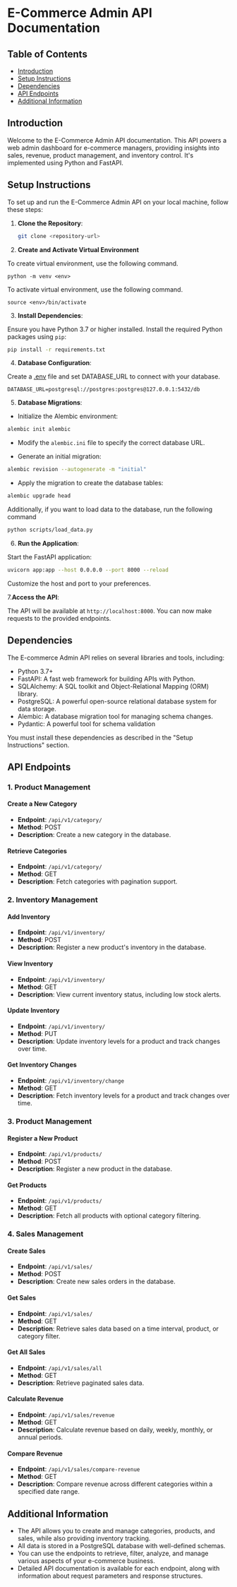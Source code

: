 # E-Commerce Admin API Documentation

## Table of Contents

- [Introduction](#introduction)
- [Setup Instructions](#setup-instructions)
- [Dependencies](#dependencies)
- [API Endpoints](#api-endpoints)
- [Additional Information](#additional-information)

## Introduction

Welcome to the E-Commerce Admin API documentation. This API powers a web admin dashboard for e-commerce managers, providing insights into sales, revenue, product management, and inventory control. It's implemented using Python and FastAPI.

## Setup Instructions

To set up and run the E-Commerce Admin API on your local machine, follow these steps:

1. **Clone the Repository**:

   ```bash
   git clone <repository-url>
   ```
2. **Create and Activate Virtual Environment**

To create virtual environment, use the following command.
```shell
python -m venv <env>
```
To activate virtual environment, use the following command.
```shell
source <env>/bin/activate
```
3. **Install Dependencies**:

Ensure you have Python 3.7 or higher installed. Install the required Python packages using `pip`:

```bash
pip install -r requirements.txt
   ```

4. **Database Configuration**:

Create a [.env](.env) file and set DATABASE_URL to connect with your database.
```
DATABASE_URL=postgresql://postgres:postgres@127.0.0.1:5432/db
```

5. **Database Migrations**:

- Initialize the Alembic environment:

```bash
alembic init alembic
```

- Modify the `alembic.ini` file to specify the correct database URL.

- Generate an initial migration:

```bash
alembic revision --autogenerate -m "initial"
```
- Apply the migration to create the database tables:

```bash
alembic upgrade head
```
Additionally, if you want to load data to the database, run the following command
```bash
python scripts/load_data.py 
 ```
6. **Run the Application**:

Start the FastAPI application:

   ```bash
   uvicorn app:app --host 0.0.0.0 --port 8000 --reload
   ```

Customize the host and port to your preferences.

7.**Access the API**:

   The API will be available at `http://localhost:8000`. You can now make requests to the provided endpoints.

## Dependencies

The E-commerce Admin API relies on several libraries and tools, including:

- Python 3.7+
- FastAPI: A fast web framework for building APIs with Python.
- SQLAlchemy: A SQL toolkit and Object-Relational Mapping (ORM) library.
- PostgreSQL: A powerful open-source relational database system for data storage.
- Alembic: A database migration tool for managing schema changes.
- Pydantic: A powerful tool for schema validation

You must install these dependencies as described in the "Setup Instructions" section.

## API Endpoints

### 1. Product Management

#### Create a New Category

- **Endpoint**: `/api/v1/category/`
- **Method**: POST
- **Description**: Create a new category in the database.

#### Retrieve Categories

- **Endpoint**: `/api/v1/category/`
- **Method**: GET
- **Description**: Fetch categories with pagination support.

### 2. Inventory Management

#### Add Inventory

- **Endpoint**: `/api/v1/inventory/`
- **Method**: POST
- **Description**: Register a new product's inventory in the database.

#### View Inventory

- **Endpoint**: `/api/v1/inventory/`
- **Method**: GET
- **Description**: View current inventory status, including low stock alerts.

#### Update Inventory

- **Endpoint**: `/api/v1/inventory/`
- **Method**: PUT
- **Description**: Update inventory levels for a product and track changes over time.

#### Get Inventory Changes

- **Endpoint**: `/api/v1/inventory/change`
- **Method**: GET
- **Description**: Fetch inventory levels for a product and track changes over time.

### 3. Product Management

#### Register a New Product

- **Endpoint**: `/api/v1/products/`
- **Method**: POST
- **Description**: Register a new product in the database.

#### Get Products

- **Endpoint**: `/api/v1/products/`
- **Method**: GET
- **Description**: Fetch all products with optional category filtering.

### 4. Sales Management

#### Create Sales

- **Endpoint**: `/api/v1/sales/`
- **Method**: POST
- **Description**: Create new sales orders in the database.

#### Get Sales

- **Endpoint**: `/api/v1/sales/`
- **Method**: GET
- **Description**: Retrieve sales data based on a time interval, product, or category filter.

#### Get All Sales

- **Endpoint**: `/api/v1/sales/all`
- **Method**: GET
- **Description**: Retrieve paginated sales data.

#### Calculate Revenue

- **Endpoint**: `/api/v1/sales/revenue`
- **Method**: GET
- **Description**: Calculate revenue based on daily, weekly, monthly, or annual periods.

#### Compare Revenue

- **Endpoint**: `/api/v1/sales/compare-revenue`
- **Method**: GET
- **Description**: Compare revenue across different categories within a specified date range.

## Additional Information

- The API allows you to create and manage categories, products, and sales, while also providing inventory tracking.
- All data is stored in a PostgreSQL database with well-defined schemas.
- You can use the endpoints to retrieve, filter, analyze, and manage various aspects of your e-commerce business.
- Detailed API documentation is available for each endpoint, along with information about request parameters and response structures.
